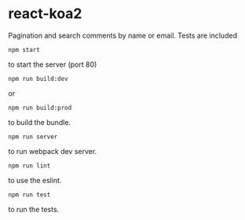 # react-koa2

Pagination and search comments by name or email. Tests are included

    npm start
to start the server (port 80)


    npm run build:dev
or
    
    npm run build:prod
to build the bundle.


    npm run server
to run webpack dev server.


    npm run lint
to use the eslint.


    npm run test
to run the tests.
